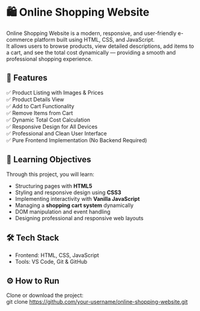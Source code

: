 # 🛍️ Online Shopping Website

Online Shopping Website is a modern, responsive, and user-friendly e-commerce platform built using HTML, CSS, and JavaScript.  
It allows users to browse products, view detailed descriptions, add items to a cart, and see the total cost dynamically — providing a smooth and professional shopping experience.



## 🚀 Features

✅ Product Listing with Images & Prices  
✅ Product Details View  
✅ Add to Cart Functionality  
✅ Remove Items from Cart  
✅ Dynamic Total Cost Calculation  
✅ Responsive Design for All Devices  
✅ Professional and Clean User Interface  
✅ Pure Frontend Implementation (No Backend Required)



## 🧠 Learning Objectives

Through this project, you will learn:
- Structuring pages with **HTML5**
- Styling and responsive design using **CSS3**
- Implementing interactivity with **Vanilla JavaScript**
- Managing a **shopping cart system** dynamically
- DOM manipulation and event handling
- Designing professional and responsive web layouts



## 🛠️ Tech Stack

- Frontend: HTML, CSS, JavaScript  
- Tools: VS Code, Git & GitHub





## ⚙️ How to Run

Clone or download the project:  
git clone https://github.com/your-username/online-shopping-website.git
